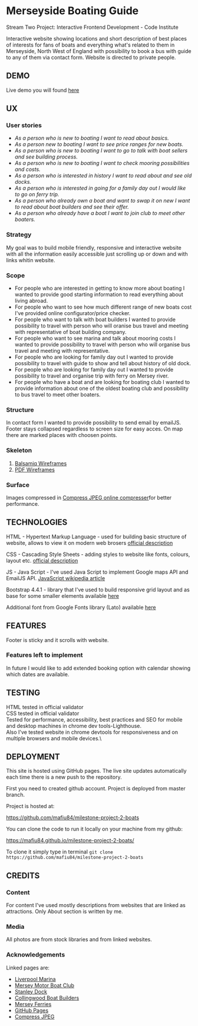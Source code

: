 # Merseyside Boating Guide

Stream Two Project: Interactive Frontend Development - Code Institute

Interactive website showing locations and short description of best places of interests for fans of boats and everything what's related to them in Merseyside, 
North West of England with possibility to book a bus with guide to any of them via contact form. Website is directed to private people.

## DEMO

Live demo you will found [here](https://mafiu84.github.io/milestone-project-2-boats/)

## UX

### User stories

* *As a person who is new to boating I want to read about basics.*
* *As a person new to boating I want to see price ranges for new boats.*
* *As a person who is new to boating I want to go to talk with boat sellers and see building process.*
* *As a person who is new to boating I want to check mooring possibilities and costs.*
* *As a person who is interested in history I want to read about and see old docks.*
* *As a person who is interested in going for a family day out I would like to go on ferry trip.*
* *As a person who already own a boat and want to swap it on new I want to read about boat builders and see their offer.*
* *As a person who already have a boat I want to join club to meet other boaters.*

### Strategy

My goal was to build mobile friendly, responsive and interactive website with all the information easily accessible 
just scrolling up or down and with links whitin website.

### Scope

* For people who are interested in getting to know more about boating I wanted to provide good starting information to read everything about living abroad.
* For people who want to see how much different range of new boats cost I've provided online configurator/price checker.
* For people who want to talk with boat builders I wanted to provide possibility to travel with person who will oranise bus travel and meeting with representative of boat building company.
* For people who want to see marina and talk about mooring costs I wanted to provide possibility to travel with person who will organise bus travel and meeting with representative.
* For people who are looking for family day out I wanted to provide possibility to travel with guide to show and tell about history of old dock.
* For people who are looking for family day out I wanted to provide possibility to travel and organise trip with ferry on Mersey river.
* For people who have a boat and are looking for boating club I wanted to provide information about one of the oldest boating club and possibility to bus travel to meet other boaters.

### Structure

In contact form I wanted to provide possibility to send email by emailJS. Footer stays collapsed regardless to screen size for easy acces. On map there are marked places with choosen points.


### Skeleton

1. [Balsamiq Wireframes](https://github.com/mafiu84/milestone-project-2-boats/blob/master/assets/wireframes%20for%20milestone%20project%202.bmpr)
2. [PDF Wireframes](https://github.com/mafiu84/milestone-project-2-boats/blob/master/assets/wireframes%20for%20milestone%20project%202.pdf)

### Surface

Images compressed in [Compress JPEG online compresser](https://compressjpeg.com/)for better performance.

## TECHNOLOGIES

HTML - Hypertext Markup Language - used for building basic structure of website, allows to view it on modern web brosers [official description](https://whatwg.org/)

CSS - Cascading Style Sheets - adding styles to website like fonts, colours, layout etc. [official description](https://www.w3.org/Style/CSS/)

JS - Java Script - I've used Java Script to implement Google maps API and EmailJS API. [JavaScript wikipedia article](https://en.wikipedia.org/wiki/JavaScript)

Bootstrap 4.4.1 - library that I've used to build responsive grid layout and as base for some smaller elements available [here](https://getbootstrap.com/)

Additional font from Google Fonts library (Lato) available [here](https://fonts.google.com/)

## FEATURES

Footer is sticky and it scrolls with website. 

### Features left to implement

In future I would like to add extended booking option with calendar showing which dates are available.

## TESTING

HTML tested in official validator\
CSS tested in official validator\
Tested for performance, accessibility, best practices and SEO for mobile and desktop machines in chrome dev tools-Lighthouse.\
Also I've tested website in chrome devtools for responsiveness and on multiple browsers and mobile devices.\


## DEPLOYMENT

This site is hosted using GitHub pages.
The live site updates automatically each time there is a new push to the repository.

First you need to created github account. Project is deployed from master branch.

Project is hosted at:

https://github.com/mafiu84/milestone-project-2-boats

You can clone the code to run it locally on your machine from my github:

https://mafiu84.github.io/milestone-project-2-boats/

To clone it simply type in terminal `git clone https://github.com/mafiu84/milestone-project-2-boats`

## CREDITS

### Content

For content I've used mostly descriptions from websites that are linked as attractions. Only About section is written by me.

### Media

All photos are from stock libraries and from linked websites.

### Acknowledgements

Linked pages are:

* [Liverpool Marina](https://www.liverpoolmarina.com/)
* [Mersey Motor Boat Club](http://www.mmbc.co.uk/)
* [Stanley Dock](https://stanleydock.com/)
* [Collingwood Boat Builders](https://www.collingwoodboatbuilders.co.uk/)
* [Mersey Ferries](https://www.merseyferries.co.uk/)
* [GitHub Pages](https://pages.github.com)
* [Compress JPEG](https://compressjpeg.com/)
